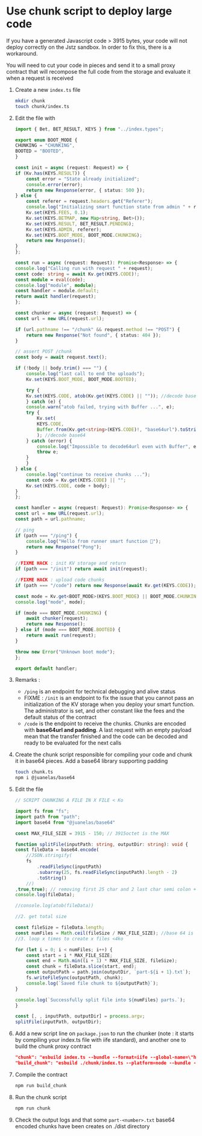 # Use chunk script to deploy large code

If you have a generated Javascript code > 3915 bytes, your code will not deploy correctly on the Jstz sandbox. In order to fix this, there is a workaround. 

You will need to cut your code in pieces and send it to a small proxy contract that will recompose the full code from the storage and evaluate it when a request is received

1. Create a new `index.ts` file

    ```bash
    mkdir chunk
    touch chunk/index.ts
    ```

1. Edit the file with

    ```typescript
    import { Bet, BET_RESULT, KEYS } from "../index.types";

    export enum BOOT_MODE {
    CHUNKING = "CHUNKING",
    BOOTED = "BOOTED",
    }

    const init = async (request: Request) => {
    if (Kv.has(KEYS.RESULT)) {
        const error = "State already initialized";
        console.error(error);
        return new Response(error, { status: 500 });
    } else {
        const referer = request.headers.get("Referer");
        console.log("Initializing smart function state from admin " + referer);
        Kv.set(KEYS.FEES, 0.1);
        Kv.set(KEYS.BETMAP, new Map<string, Bet>());
        Kv.set(KEYS.RESULT, BET_RESULT.PENDING);
        Kv.set(KEYS.ADMIN, referer);
        Kv.set(KEYS.BOOT_MODE, BOOT_MODE.CHUNKING);
        return new Response();
    }
    };

    const run = async (request: Request): Promise<Response> => {
    console.log("Calling run with request " + request);
    const code: string = await Kv.get(KEYS.CODE)!;
    const module = eval(code);
    console.log("module", module);
    const handler = module.default;
    return await handler(request);
    };

    const chunker = async (request: Request) => {
    const url = new URL(request.url);

    if (url.pathname !== "/chunk" && request.method !== "POST") {
        return new Response("Not found", { status: 404 });
    }

    // assert POST /chunk
    const body = await request.text();

    if (!body || body.trim() === "") {
        console.log("last call to end the uploads");
        Kv.set(KEYS.BOOT_MODE, BOOT_MODE.BOOTED);

        try {
        Kv.set(KEYS.CODE, atob(Kv.get(KEYS.CODE) || "")); //decode base64
        } catch (e) {
        console.warn("atob failed, trying with Buffer ...", e);
        try {
            Kv.set(
            KEYS.CODE,
            Buffer.from(Kv.get<string>(KEYS.CODE)!, "base64url").toString()
            ); //decode base64
        } catch (error) {
            console.log("Impossible to decode64url even with Buffer", error);
            throw e;
        }
        }
    } else {
        console.log("continue to receive chunks ...");
        const code = Kv.get(KEYS.CODE) || "";
        Kv.set(KEYS.CODE, code + body);
    }
    };

    const handler = async (request: Request): Promise<Response> => {
    const url = new URL(request.url);
    const path = url.pathname;

    // ping
    if (path === "/ping") {
        console.log("Hello from runner smart function 👋");
        return new Response("Pong");
    }

    //FIXME HACK : init KV storage and return
    if (path === "/init") return await init(request);

    //FIXME HACK : upload code chunks
    if (path === "/code") return new Response(await Kv.get(KEYS.CODE));

    const mode = Kv.get<BOOT_MODE>(KEYS.BOOT_MODE) || BOOT_MODE.CHUNKING;
    console.log("mode", mode);

    if (mode === BOOT_MODE.CHUNKING) {
        await chunker(request);
        return new Response();
    } else if (mode === BOOT_MODE.BOOTED) {
        return await run(request);
    }

    throw new Error("Unknown boot mode");
    };

    export default handler;
    ```
1. Remarks :
   - `/ping` is an endpoint for technical debugging and alive status
   - FIXME : `/init` is an endpoint to fix the issue that you cannot pass an initialization of the KV storage when you deploy your smart function. The administrator is set, and other constant like the fees and the default status of the contract
   - `/code` is the endpoint to receive the chunks. Chunks are encoded with **base64url and padding**. A last request with an empty payload mean that the transfer finished and the code can be decoded and ready to be evaluated for the next calls

1. Create the chunk script responsible for compiling your code and chunk it in base64 pieces. Add a base64 library supporting padding

    ```bash
    touch chunk.ts
    npm i @juanelas/base64
    ```` 
1. Edit the file

    ```typescript
    // SCRIPT CHUNKING A FILE IN X FILE < Ko

    import fs from "fs";
    import path from "path";
    import base64 from "@juanelas/base64"

    const MAX_FILE_SIZE = 3915 - 150; // 3915octet is the MAX

    function splitFile(inputPath: string, outputDir: string): void {
    const fileData = base64.encode(
        //JSON.stringify(
        fs
            .readFileSync(inputPath)
            .subarray(25, fs.readFileSync(inputPath).length - 2)
            .toString()
        //)
    ,true,true); // removing first 25 char and 2 last char semi colon + eof
    console.log(fileData);

    //console.log(atob(fileData))

    //2. get total size

    const fileSize = fileData.length;
    const numFiles = Math.ceil(fileSize / MAX_FILE_SIZE); //base 64 is bigger
    //3. loop x times to create x files <4ko

    for (let i = 0; i < numFiles; i++) {
        const start = i * MAX_FILE_SIZE;
        const end = Math.min((i + 1) * MAX_FILE_SIZE, fileSize);
        const chunk = fileData.slice(start, end);
        const outputPath = path.join(outputDir, `part-${i + 1}.txt`);
        fs.writeFileSync(outputPath, chunk);
        console.log(`Saved file chunk to ${outputPath}`);
    }

    console.log(`Successfully split file into ${numFiles} parts.`);
    }

    const [, , inputPath, outputDir] = process.argv;
    splitFile(inputPath, outputDir);
    ```

1. Add a new script line on `package.json` to run the chunker (note : it starts by compiling your index.ts file with iife standard), and another one to build the chunk proxy contract

    ```json
    "chunk": "esbuild index.ts --bundle --format=iife --global-name=\"handler\" --minify --outfile=dist/index_iife.js && npx tsx  chunk.ts dist/index_iife.js dist",
    "build_chunk": "esbuild ./chunk/index.ts --platform=node --bundle --format=esm --target=esnext --minify --outfile=dist/chunk/index.js  "
    ```

1. Compile the contract

    ```bash
    npm run build_chunk
    ```

1. Run the chunk script

    ```bash
    npm run chunk
    ```

1. Check the output logs and that some `part-<number>.txt` base64 encoded chunks have been creates on ./dist directory